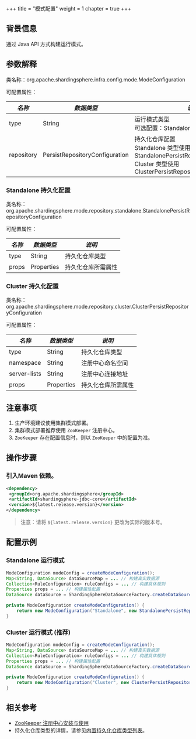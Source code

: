 +++
title = "模式配置"
weight = 1
chapter = true
+++

## 背景信息

通过 Java API 方式构建运行模式。

## 参数解释

类名称：org.apache.shardingsphere.infra.config.mode.ModeConfiguration

可配置属性：

| *名称*      | *数据类型*                      | *说明*                                                                                                                                  | *默认值*     |
| ---------- | ------------------------------ | -------------------------------------------------------------------------------------------------------------------------------------- | ----------- |
| type       | String                         | 运行模式类型<br />可选配置：Standalone、Cluster                                                                                             | Standalone |
| repository | PersistRepositoryConfiguration | 持久化仓库配置<br />Standalone 类型使用 StandalonePersistRepositoryConfiguration<br />Cluster 类型使用 ClusterPersistRepositoryConfiguration |            | | false      |

### Standalone 持久化配置

类名称：org.apache.shardingsphere.mode.repository.standalone.StandalonePersistRepositoryConfiguration

可配置属性：

| *名称* | *数据类型*  | *说明*           |
| ----- | ---------- | --------------- |
| type  | String     | 持久化仓库类型    |
| props | Properties | 持久化仓库所需属性 |

### Cluster 持久化配置

类名称：org.apache.shardingsphere.mode.repository.cluster.ClusterPersistRepositoryConfiguration

可配置属性：

| *名称*       | *数据类型*  | *说明*           |
| ----------- | ---------- | --------------- |
| type        | String     | 持久化仓库类型     |
| namespace   | String     | 注册中心命名空间   |
| server-lists | String     | 注册中心连接地址   |
| props       | Properties | 持久化仓库所需属性 |

## 注意事项

1. 生产环境建议使用集群模式部署。
1. 集群模式部署推荐使用 `ZooKeeper` 注册中心。
1. `ZooKeeper` 存在配置信息时，则以 `ZooKeeper` 中的配置为准。

## 操作步骤

### 引入Maven 依赖。

```xml
<dependency>
 <groupId>org.apache.shardingsphere</groupId>
 <artifactId>shardingsphere-jdbc-core</artifactId>
 <version>${latest.release.version}</version>
</dependency>
```

> 注意：请将 `${latest.release.version}` 更改为实际的版本号。

## 配置示例

### Standalone 运行模式

```java
ModeConfiguration modeConfig = createModeConfiguration();
Map<String, DataSource> dataSourceMap = ... // 构建真实数据源
Collection<RuleConfiguration> ruleConfigs = ... // 构建具体规则
Properties props = ... // 构建属性配置
DataSource dataSource = ShardingSphereDataSourceFactory.createDataSource(databaseName, modeConfig, dataSourceMap, ruleConfigs, props);

private ModeConfiguration createModeConfiguration() {
    return new ModeConfiguration("Standalone", new StandalonePersistRepositoryConfiguration("JDBC", new Properties()));
}
```

### Cluster 运行模式 (推荐)

```java
ModeConfiguration modeConfig = createModeConfiguration();
Map<String, DataSource> dataSourceMap = ... // 构建真实数据源
Collection<RuleConfiguration> ruleConfigs = ... // 构建具体规则
Properties props = ... // 构建属性配置
DataSource dataSource = ShardingSphereDataSourceFactory.createDataSource(databaseName, modeConfig, dataSourceMap, ruleConfigs, props);

private ModeConfiguration createModeConfiguration() {
    return new ModeConfiguration("Cluster", new ClusterPersistRepositoryConfiguration("ZooKeeper", "governance-sharding-db", "localhost:2181", new Properties()));
}
```

## 相关参考

- [ZooKeeper 注册中心安装与使用](https://zookeeper.apache.org/doc/r3.7.1/zookeeperStarted.html)
- 持久化仓库类型的详情，请参见[内置持久化仓库类型列表](/cn/user-manual/common-config/builtin-algorithm/metadata-repository/)。
